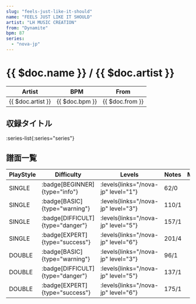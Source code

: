 ```yaml
---
slug: "feels-just-like-it-should"
name: "FEELS JUST LIKE IT SHOULD"
artist: "LH MUSIC CREATION"
from: "Dynamite"
bpm: 87
series:
  - "nova-jp"
---
```


# {{ $doc.name }} / {{ $doc.artist }}

|Artist|BPM|From|
|------|---|----|
|{{ $doc.artist }}|{{ $doc.bpm }}|{{ $doc.from }}|

## 収録タイトル

:series-list{:series="series"}

## 譜面一覧

|PlayStyle|Difficulty|Levels|Notes|Movie|
|---------|----------|------|-----|-----|
|SINGLE| :badge[BEGINNER]{type="info"}| :levels{links="/nova-jp" level="1"}|62/0||
|SINGLE| :badge[BASIC]{type="warning"}| :levels{links="/nova-jp" level="3"}|110/1||
|SINGLE| :badge[DIFFICULT]{type="danger"}| :levels{links="/nova-jp" level="5"}|157/1||
|SINGLE| :badge[EXPERT]{type="success"}| :levels{links="/nova-jp" level="6"}|201/4||
|DOUBLE| :badge[BASIC]{type="warning"}| :levels{links="/nova-jp" level="3"}|96/1||
|DOUBLE| :badge[DIFFICULT]{type="danger"}| :levels{links="/nova-jp" level="5"}|137/1||
|DOUBLE| :badge[EXPERT]{type="success"}| :levels{links="/nova-jp" level="6"}|175/1||
